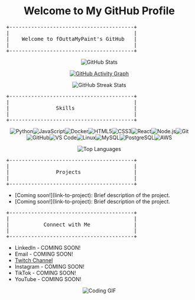 <h1 align="center">Welcome to My GitHub Profile</h1>

<pre>
+----------------------------------------+
|                                        |
|    Welcome to fOuttaMyPaint's GitHub   |
|                                        |
+----------------------------------------+
</pre>

<p align="center">
  <img src="https://github-readme-stats.vercel.app/api?username=fOuttaMyPaint&show_icons=true&theme=radical" alt="GitHub Stats">
</p>

<p align="center">
  <a href="https://github.com/ashutosh00710/github-readme-activity-graph">
    <img src="https://github-readme-activity-graph.vercel.app/graph?username=fOuttaMyPaint&bg_color=000000&color=00ff33&line=ffea00&point=009903&area=true&hide_border=true" alt="GitHub Activity Graph">
  </a>
</p>

<p align="center">
  <img src="https://github-readme-streak-stats.herokuapp.com/?user=fOuttaMyPaint&theme=dark" alt="GitHub Streak Stats">
</p>

<pre>
+----------------------------------------+
|                                        |
|               Skills                   |
|                                        |
+----------------------------------------+
</pre>

<div style="display: flex; justify-content: center; flex-wrap: wrap;">
    <img src="https://img.shields.io/badge/Python-3776AB?style=for-the-badge&logo=python&logoColor=white" alt="Python">
    <img src="https://img.shields.io/badge/JavaScript-F7DF1E?style=for-the-badge&logo=javascript&logoColor=black" alt="JavaScript">
    <img src="https://img.shields.io/badge/Docker-2496ED?style=for-the-badge&logo=docker&logoColor=white" alt="Docker">
    <img src="https://img.shields.io/badge/HTML5-E34F26?style=for-the-badge&logo=html5&logoColor=white" alt="HTML5">
    <img src="https://img.shields.io/badge/CSS3-1572B6?style=for-the-badge&logo=css3&logoColor=white" alt="CSS3">
    <img src="https://img.shields.io/badge/React-20232A?style=for-the-badge&logo=react&logoColor=61DAFB" alt="React">
    <img src="https://img.shields.io/badge/Node.js-339933?style=for-the-badge&logo=nodedotjs&logoColor=white" alt="Node.js">
    <img src="https://img.shields.io/badge/Git-F05032?style=for-the-badge&logo=git&logoColor=white" alt="Git">
    <img src="https://img.shields.io/badge/GitHub-181717?style=for-the-badge&logo=github&logoColor=white" alt="GitHub">
    <img src="https://img.shields.io/badge/VS%20Code-0078D4?style=for-the-badge&logo=visual-studio-code&logoColor=white" alt="VS Code">
    <img src="https://img.shields.io/badge/Linux-FCC624?style=for-the-badge&logo=linux&logoColor=black" alt="Linux">
    <img src="https://img.shields.io/badge/MySQL-4479A1?style=for-the-badge&logo=mysql&logoColor=white" alt="MySQL">
    <img src="https://img.shields.io/badge/PostgreSQL-336791?style=for-the-badge&logo=postgresql&logoColor=white" alt="PostgreSQL">
    <img src="https://img.shields.io/badge/AWS-232F3E?style=for-the-badge&logo=amazon-aws&logoColor=white" alt="AWS">
</div>

<p align="center">
  <img src="https://github-readme-stats.vercel.app/api/top-langs/?username=fOuttaMyPaint&layout=compact&theme=radical" alt="Top Languages">
</p>

<pre>
+----------------------------------------+
|                                        |
|               Projects                 |
|                                        |
+----------------------------------------+
</pre>

<ul>
  <li>[Coming soon!](link-to-project): Brief description of the project.</li>
  <li>[Coming soon!](link-to-project): Brief description of the project.</li>
</ul>

<pre>
+----------------------------------------+
|                                        |
|           Connect with Me              |
|                                        |
+----------------------------------------+
</pre>

<ul>
  <li>LinkedIn - COMING SOON!</li>
  <li>Email - COMING SOON!</li>
  <li><a href="https://www.twitch.tv/fOuttaMyPaint">Twitch Channel</a></li>
  <li>Instagram - COMING SOON!</li>
  <li>TikTok - COMING SOON!</li>
  <li>YouTube - COMING SOON!</li>
</ul>

<p align="center">
  <img src="https://media.giphy.com/media/qgQUggAC3Pfv687qPC/giphy.gif" alt="Coding GIF">
</p>
